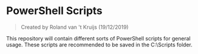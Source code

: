 # PowerShell Scripts

> Created by Roland van 't Kruijs (19/12/2019)

This repository will contain different sorts of PowerShell scripts for general usage. These scripts are recommended to be saved in the C:\Scripts folder.
